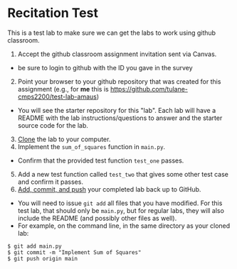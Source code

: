 # Recitation Test

This is a test lab to make sure we can get the labs to work using github classroom.

1. Accept the github classroom assignment invitation sent via Canvas.
  - be sure to login to github with the ID you gave in the survey
2. Point your browser to your github repository that was created for this assignment (e.g., for **me** this is <https://github.com/tulane-cmps2200/test-lab-amaus>)
  - You will see the starter repository for this "lab". Each lab will have a README with the lab instructions/questions to answer and the starter source code for the lab.
3. [Clone](https://docs.github.com/en/github/creating-cloning-and-archiving-repositories/cloning-a-repository-from-github/cloning-a-repository) the lab to your computer.
4. Implement the `sum_of_squares` function in `main.py`.
  - Confirm that the provided test function `test_one` passes.
5. Add a new test function called `test_two` that gives some other test case and confirm it passes.
6. [Add, commit, and push](https://docs.github.com/en/github/managing-files-in-a-repository/managing-files-using-the-command-line/adding-a-file-to-a-repository-using-the-command-line) your completed lab back up to GitHub. 
  - You will need to issue `git add` all files that you have modified. For this test lab, that should only be `main.py`, but for regular labs, they will also include the README (and possibly other files as well).
  - For example, on the command line, in the same directory as your cloned lab:
```
$ git add main.py
$ git commit -m "Implement Sum of Squares"
$ git push origin main
```
